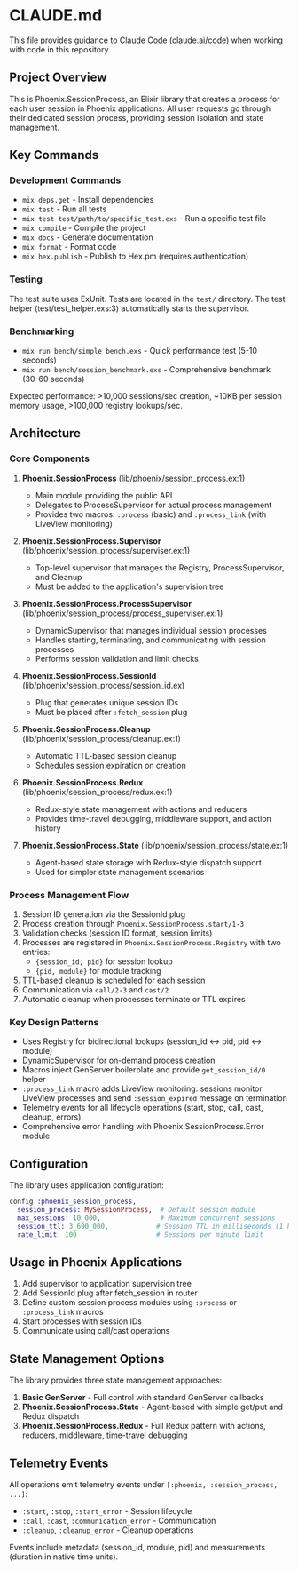 # CLAUDE.md

This file provides guidance to Claude Code (claude.ai/code) when working with code in this repository.

## Project Overview

This is Phoenix.SessionProcess, an Elixir library that creates a process for each user session in Phoenix applications. All user requests go through their dedicated session process, providing session isolation and state management.

## Key Commands

### Development Commands
- `mix deps.get` - Install dependencies
- `mix test` - Run all tests
- `mix test test/path/to/specific_test.exs` - Run a specific test file
- `mix compile` - Compile the project
- `mix docs` - Generate documentation
- `mix format` - Format code
- `mix hex.publish` - Publish to Hex.pm (requires authentication)

### Testing
The test suite uses ExUnit. Tests are located in the `test/` directory. The test helper (test/test_helper.exs:3) automatically starts the supervisor.

### Benchmarking
- `mix run bench/simple_bench.exs` - Quick performance test (5-10 seconds)
- `mix run bench/session_benchmark.exs` - Comprehensive benchmark (30-60 seconds)

Expected performance: >10,000 sessions/sec creation, ~10KB per session memory usage, >100,000 registry lookups/sec.

## Architecture

### Core Components

1. **Phoenix.SessionProcess** (lib/phoenix/session_process.ex:1)
   - Main module providing the public API
   - Delegates to ProcessSupervisor for actual process management
   - Provides two macros: `:process` (basic) and `:process_link` (with LiveView monitoring)

2. **Phoenix.SessionProcess.Supervisor** (lib/phoenix/session_process/superviser.ex:1)
   - Top-level supervisor that manages the Registry, ProcessSupervisor, and Cleanup
   - Must be added to the application's supervision tree

3. **Phoenix.SessionProcess.ProcessSupervisor** (lib/phoenix/session_process/process_superviser.ex:1)
   - DynamicSupervisor that manages individual session processes
   - Handles starting, terminating, and communicating with session processes
   - Performs session validation and limit checks

4. **Phoenix.SessionProcess.SessionId** (lib/phoenix/session_process/session_id.ex)
   - Plug that generates unique session IDs
   - Must be placed after `:fetch_session` plug

5. **Phoenix.SessionProcess.Cleanup** (lib/phoenix/session_process/cleanup.ex:1)
   - Automatic TTL-based session cleanup
   - Schedules session expiration on creation

6. **Phoenix.SessionProcess.Redux** (lib/phoenix/session_process/redux.ex:1)
   - Redux-style state management with actions and reducers
   - Provides time-travel debugging, middleware support, and action history

7. **Phoenix.SessionProcess.State** (lib/phoenix/session_process/state.ex:1)
   - Agent-based state storage with Redux-style dispatch support
   - Used for simpler state management scenarios

### Process Management Flow

1. Session ID generation via the SessionId plug
2. Process creation through `Phoenix.SessionProcess.start/1-3`
3. Validation checks (session ID format, session limits)
4. Processes are registered in `Phoenix.SessionProcess.Registry` with two entries:
   - `{session_id, pid}` for session lookup
   - `{pid, module}` for module tracking
5. TTL-based cleanup is scheduled for each session
6. Communication via `call/2-3` and `cast/2`
7. Automatic cleanup when processes terminate or TTL expires

### Key Design Patterns

- Uses Registry for bidirectional lookups (session_id ↔ pid, pid ↔ module)
- DynamicSupervisor for on-demand process creation
- Macros inject GenServer boilerplate and provide `get_session_id/0` helper
- `:process_link` macro adds LiveView monitoring: sessions monitor LiveView processes and send `:session_expired` message on termination
- Telemetry events for all lifecycle operations (start, stop, call, cast, cleanup, errors)
- Comprehensive error handling with Phoenix.SessionProcess.Error module

## Configuration

The library uses application configuration:
```elixir
config :phoenix_session_process,
  session_process: MySessionProcess,  # Default session module
  max_sessions: 10_000,               # Maximum concurrent sessions
  session_ttl: 3_600_000,            # Session TTL in milliseconds (1 hour)
  rate_limit: 100                    # Sessions per minute limit
```

## Usage in Phoenix Applications

1. Add supervisor to application supervision tree
2. Add SessionId plug after fetch_session in router
3. Define custom session process modules using `:process` or `:process_link` macros
4. Start processes with session IDs
5. Communicate using call/cast operations

## State Management Options

The library provides three state management approaches:

1. **Basic GenServer** - Full control with standard GenServer callbacks
2. **Phoenix.SessionProcess.State** - Agent-based with simple get/put and Redux dispatch
3. **Phoenix.SessionProcess.Redux** - Full Redux pattern with actions, reducers, middleware, time-travel debugging

## Telemetry Events

All operations emit telemetry events under `[:phoenix, :session_process, ...]`:
- `:start`, `:stop`, `:start_error` - Session lifecycle
- `:call`, `:cast`, `:communication_error` - Communication
- `:cleanup`, `:cleanup_error` - Cleanup operations

Events include metadata (session_id, module, pid) and measurements (duration in native time units).
